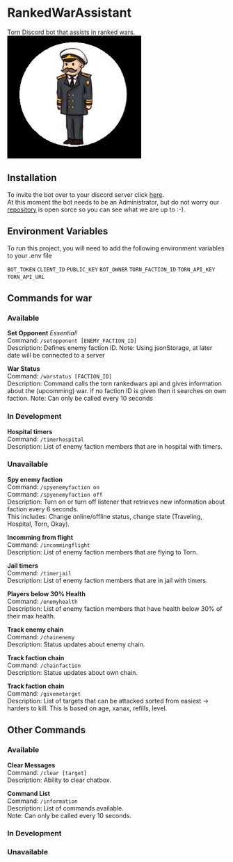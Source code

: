 # RankedWarAssistant

Torn Discord bot that assists in ranked wars.
![A Torn Discord bot that assists in ranked wars.](/AdmiralProfile.png)

## Installation

To invite the bot over to your discord server
click [here](https://discord.com/api/oauth2/authorize?client_id=932550905713270836&permissions=8&scope=bot%20applications.commands).
\
At this moment the bot needs to be an Administrator, but do
not worry our [repository](https://github.com/ibramsterdam/RankedWarAssistant) is open
sorce so you can see what we are up to :-).

## Environment Variables

To run this project, you will need to add the following environment variables to your .env file

`BOT_TOKEN`
`CLIENT_ID`
`PUBLIC_KEY`
`BOT_OWNER`
`TORN_FACTION_ID`
`TORN_API_KEY`
`TORN_API_URL`

## Commands for war

### Available

**Set Opponent** _Essential!_
\
Command: `/setopponent [ENEMY_FACTION_ID]`
\
Description: Defines enemy faction ID.
Note: Using jsonStorage, at later date will be connected to a server

**War Status**
\
Command: `/warstatus [FACTION_ID]`
\
Description: Command calls the torn rankedwars api and gives
information about the (upcomming) war. if no faction ID is given then it searches on own faction.
Note: Can only be called every 10 seconds

### In Development

**Hospital timers**
\
Command: `/timerhospital`
\
Description: List of enemy faction members that are in
hospital with timers.

### Unavailable

**Spy enemy faction**
\
Command: `/spyenemyfaction on`
\
Command: `/spyenemyfaction off`
\
Description: Turn on or turn off listener that retrieves new information
about faction every 6 seconds.
\
This includes: Change online/offline status,
change state (Traveling, Hospital, Torn, Okay).

**Incomming from flight**
\
Command: `/incommingflight`
\
Description: List of enemy faction members that are flying
to Torn.

**Jail timers**
\
Command: `/timerjail`
\
Description: List of enemy faction members that are in
jail with timers.

**Players below 30% Health**
\
Command: `/enemyhealth`
\
Description: List of enemy faction members that have health
below 30% of their max health.

**Track enemy chain**
\
Command: `/chainenemy`
\
Description: Status updates about enemy chain.

**Track faction chain**
\
Command: `/chainfaction`
\
Description: Status updates about own chain.

**Track faction chain**
\
Command: `/givemetarget`
\
Description: List of targets that can be attacked sorted from easiest -> harders to kill.
This is based on age, xanax, refills, level.

## Other Commands

### Available

**Clear Messages**
\
Command: `/clear [target]`
\
Description: Ability to clear chatbox.

**Command List**
\
Command: `/information`
\
Description: List of commands available.
\
Note: Can only be called every 10 seconds.

### In Development

### Unavailable
